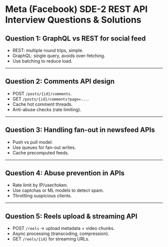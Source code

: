 # Meta (Facebook) SDE-2 REST API Interview Questions & Solutions

## Question 1: GraphQL vs REST for social feed

-   REST: multiple round trips, simple.
-   GraphQL: single query, avoids over-fetching.
-   Use batching to reduce load.

------------------------------------------------------------------------

## Question 2: Comments API design

-   POST `/posts/{id}/comments`.
-   GET `/posts/{id}/comments?page=...`.
-   Cache hot comment threads.
-   Anti-abuse checks (rate limiting).

------------------------------------------------------------------------

## Question 3: Handling fan-out in newsfeed APIs

-   Push vs pull model.
-   Use queues for fan-out writes.
-   Cache precomputed feeds.

------------------------------------------------------------------------

## Question 4: Abuse prevention in APIs

-   Rate limit by IP/user/token.
-   Use captchas or ML models to detect spam.
-   Throttling suspicious clients.

------------------------------------------------------------------------

## Question 5: Reels upload & streaming API

-   POST `/reels` → upload metadata + video chunks.
-   Async processing (transcoding, compression).
-   GET `/reels/{id}` for streaming URLs.
